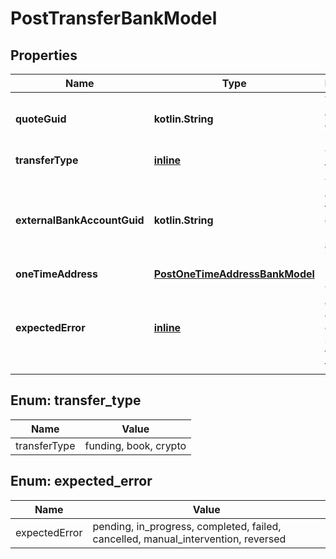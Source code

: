 
# PostTransferBankModel

## Properties
Name | Type | Description | Notes
------------ | ------------- | ------------- | -------------
**quoteGuid** | **kotlin.String** | The associated quote&#39;s identifier. | 
**transferType** | [**inline**](#TransferType) | The type of transfer. | 
**externalBankAccountGuid** | **kotlin.String** | The customer&#39;s fiat asset external bank account&#39;s identifier. |  [optional]
**oneTimeAddress** | [**PostOneTimeAddressBankModel**](PostOneTimeAddressBankModel.md) |  |  [optional]
**expectedError** | [**inline**](#ExpectedError) | The optional expected error to simulate transfer failure. |  [optional]


<a name="TransferType"></a>
## Enum: transfer_type
Name | Value
---- | -----
transferType | funding, book, crypto


<a name="ExpectedError"></a>
## Enum: expected_error
Name | Value
---- | -----
expectedError | pending, in_progress, completed, failed, cancelled, manual_intervention, reversed



